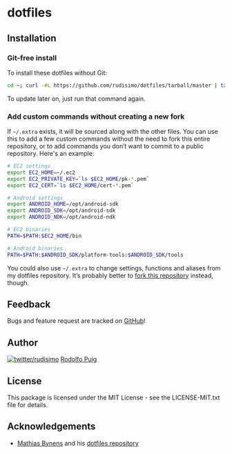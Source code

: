 # dotfiles

## Installation

### Git-free install

To install these dotfiles without Git:

```bash
cd ~; curl -#L https://github.com/rudisimo/dotfiles/tarball/master | tar -xzv --strip-components 1 --exclude={README.md,LICENSE-MIT.txt}; source .profile
```

To update later on, just run that command again.

### Add custom commands without creating a new fork

If `~/.extra` exists, it will be sourced along with the other files. You can use this to add a few custom commands without the need to fork this entire repository, or to add commands you don’t want to commit to a public repository.
Here's an example:

```bash
# EC2 settings
export EC2_HOME=~/.ec2
export EC2_PRIVATE_KEY=`ls $EC2_HOME/pk-*.pem`
export EC2_CERT=`ls $EC2_HOME/cert-*.pem`

# Android settings
export ANDROID_HOME=/opt/android-sdk
export ANDROID_SDK=/opt/android-sdk
export ANDROID_NDK=/opt/android-ndk

# EC2 binaries
PATH=$PATH:$EC2_HOME/bin

# Android binaries
PATH=$PATH:$ANDROID_SDK/platform-tools:$ANDROID_SDK/tools
```

You could also use `~/.extra` to change settings, functions and aliases from my dotfiles repository. It’s probably better to [fork this repository](https://github.com/rudisimo/dotfiles/fork) instead, though.

## Feedback

Bugs and feature request are tracked on [GitHub](https://github.com/rudisimo/dotfiles/issues)!

## Author

[![twitter/rudisimo](http://gravatar.com/avatar/e5214718b36ce8a431ecfc7855f0e969?s=16)](http://twitter.com/rudisimo "Follow @rudisimo on Twitter") [Rodolfo Puig](http://puig.io/)

## License

This package is licensed under the MIT License - see the LICENSE-MIT.txt file for details.

## Acknowledgements

* [Mathias Bynens](http://mathiasbynens.be/) and his [dotfiles repository](https://github.com/mathiasbynens/dotfiles)
